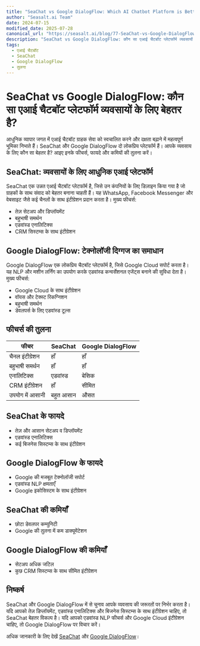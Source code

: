 ```yaml
---
title: "SeaChat vs Google DialogFlow: Which AI Chatbot Platform is Better?"
author: "Seasalt.ai Team"
date: 2024-07-15
modified_date: 2025-07-28
canonical_url: "https://seasalt.ai/blog/77-SeaChat-vs-Google-DialogFlow"
description: "SeaChat vs Google DialogFlow: कौन सा एआई चैटबॉट प्लेटफॉर्म व्यवसायों के लिए बेहतर है?"
tags:
  - एआई चैटबॉट
  - SeaChat
  - Google DialogFlow
  - तुलना
---
```


# SeaChat vs Google DialogFlow: कौन सा एआई चैटबॉट प्लेटफॉर्म व्यवसायों के लिए बेहतर है?

आधुनिक व्यापार जगत में एआई चैटबॉट ग्राहक सेवा को स्वचालित करने और दक्षता बढ़ाने में महत्वपूर्ण भूमिका निभाते हैं। SeaChat और Google DialogFlow दो लोकप्रिय प्लेटफॉर्म हैं। आपके व्यवसाय के लिए कौन सा बेहतर है? आइए इनके फीचर्स, फायदे और कमियों की तुलना करें।

## SeaChat: व्यवसायों के लिए आधुनिक एआई प्लेटफॉर्म

SeaChat एक उन्नत एआई चैटबॉट प्लेटफॉर्म है, जिसे उन कंपनियों के लिए डिज़ाइन किया गया है जो ग्राहकों के साथ संवाद को बेहतर बनाना चाहती हैं। यह WhatsApp, Facebook Messenger और वेबसाइट जैसे कई चैनलों के साथ इंटीग्रेशन प्रदान करता है। मुख्य फीचर्स:

- तेज़ सेटअप और डिप्लॉयमेंट
- बहुभाषी समर्थन
- एडवांस्ड एनालिटिक्स
- CRM सिस्टम्स के साथ इंटीग्रेशन

## Google DialogFlow: टेक्नोलॉजी दिग्गज का समाधान

Google DialogFlow एक लोकप्रिय चैटबॉट प्लेटफॉर्म है, जिसे Google Cloud सपोर्ट करता है। यह NLP और मशीन लर्निंग का उपयोग करके एडवांस्ड कन्वर्सेशनल एजेंट्स बनाने की सुविधा देता है। मुख्य फीचर्स:

- Google Cloud के साथ इंटीग्रेशन
- वॉयस और टेक्स्ट रिकग्निशन
- बहुभाषी समर्थन
- डेवलपर्स के लिए एडवांस्ड टूल्स

## फीचर्स की तुलना

| फीचर                  | SeaChat         | Google DialogFlow |
|----------------------|-----------------|-------------------|
| चैनल इंटीग्रेशन        | हाँ             | हाँ               |
| बहुभाषी समर्थन         | हाँ             | हाँ               |
| एनालिटिक्स             | एडवांस्ड        | बेसिक             |
| CRM इंटीग्रेशन         | हाँ             | सीमित              |
| उपयोग में आसानी        | बहुत आसान       | औसत               |

## SeaChat के फायदे

- तेज़ और आसान सेटअप व डिप्लॉयमेंट
- एडवांस्ड एनालिटिक्स
- कई बिजनेस सिस्टम्स के साथ इंटीग्रेशन

## Google DialogFlow के फायदे

- Google की मजबूत टेक्नोलॉजी सपोर्ट
- एडवांस्ड NLP क्षमताएँ
- Google इकोसिस्टम के साथ इंटीग्रेशन

## SeaChat की कमियाँ

- छोटा डेवलपर कम्युनिटी
- Google की तुलना में कम डाक्यूमेंटेशन

## Google DialogFlow की कमियाँ

- सेटअप अधिक जटिल
- कुछ CRM सिस्टम्स के साथ सीमित इंटीग्रेशन

## निष्कर्ष

SeaChat और Google DialogFlow में से चुनाव आपके व्यवसाय की जरूरतों पर निर्भर करता है। यदि आपको तेज़ डिप्लॉयमेंट, एडवांस्ड एनालिटिक्स और बिजनेस सिस्टम्स के साथ इंटीग्रेशन चाहिए, तो SeaChat बेहतर विकल्प है। यदि आपको एडवांस्ड NLP फीचर्स और Google Cloud इंटीग्रेशन चाहिए, तो Google DialogFlow पर विचार करें।

अधिक जानकारी के लिए देखें [SeaChat](https://seasalt.ai/seachat) और [Google DialogFlow](https://cloud.google.com/dialogflow)।
